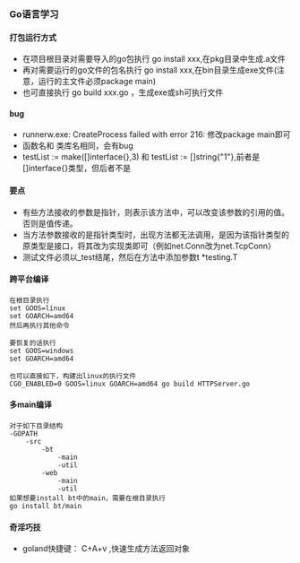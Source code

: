 ### Go语言学习

#### 打包运行方式
- 在项目根目录对需要导入的go包执行 go install xxx,在pkg目录中生成.a文件
- 再对需要运行的go文件的包名执行 go install xxx,在bin目录生成exe文件(注意，运行的主文件必须package main)
- 也可直接执行 go build xxx.go ，生成exe或sh可执行文件

#### bug
- runnerw.exe: CreateProcess failed with error 216:    修改package main即可
- 函数名和 类库名相同，会有bug
- testList := make([]interface{},3) 和 testList := []string{"1"},前者是[]interface{}类型，但后者不是


#### 要点
- 有些方法接收的参数是指针，则表示该方法中，可以改变该参数的引用的值。否则是值传递。
- 当方法参数接收的是指针类型时，出现方法都无法调用，是因为该指针类型的原类型是接口，将其改为实现类即可（例如net.Conn改为net.TcpConn）
- 测试文件必须以_test结尾，然后在方法中添加参数t *testing.T
#### 跨平台编译
~~~
在根目录执行
set GOOS=linux
set GOARCH=amd64
然后再执行其他命令

要恢复的话执行
set GOOS=windows
set GOARCH=amd64

也可以直接如下，构建出linux的执行文件
CGO_ENABLED=0 GOOS=linux GOARCH=amd64 go build HTTPServer.go
~~~


#### 多main编译
```
对于如下目录结构
-GOPATH
    -src
        -bt
            -main
            -util
        -web
            -main
            -util
如果想要install bt中的main，需要在根目录执行
go install bt/main
```

#### 奇淫巧技
- goland快捷键： C+A+v ,快速生成方法返回对象